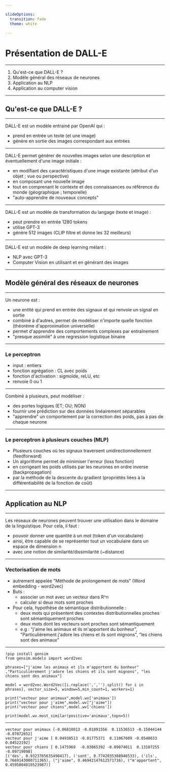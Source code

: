 ```yaml
---

slideOptions:
  transition: fade
  theme: white
  
---
```



# Présentation de DALL-E

---

1. Qu'est-ce que DALL-E ?
2. Modèle général des réseaux de neurones
3. Application au NLP
4. Application au computer vision

---

## Qu'est-ce que DALL-E ?

----

DALL-E est un modèle entrainé par OpenAI qui :
* prend en entrée un texte (et une image)
* génère en sortie des images correspondant aux entrées


----

DALL-E permet générer de nouvelles images selon une description et éventuellement d'une image initiale :

* en modifiant des caractéristiques d'une image existante (attribut d'un objet ; vue ou perspective)
* en composant une nouvelle image
* tout en comprenant le contexte et des connaissances ou référence du monde (géographique ; temporelle)
* "auto-apprendre de nouveaux concepts"

----


DALL-E est un modèle de transformation du langage (texte et image) :
* peut prendre en entrée 1280 tokens
* utilise GPT-3
* génère 512 images (CLIP filtre et donne les 32 meilleurs)


----

DALL-E est un modèle de deep learning mélant :
* NLP avec GPT-3
* Computer Vision en utilisant et en générant des images


---

## Modèle général des réseaux de neurones

----

Un neurone est :
* une entité qui prend en entrée des signaux et qui renvoie un signal en sortie
* combiné à d'autres, permet de modéliser n'importe quelle fonction (théorème d'approximation universelle)
* permet d'apprendre des comportements complexes par entraînement
* "presque assimilé" à une regression logistique binaire

----

### Le perceptron

* input : entiers
* fonction agrégation : CL avec poids
* fonction d'activation : sigmoïde, reLU, etc
* renvoie 0 ou 1

----

Combiné à plusieurs, peut modéliser :
* des portes logiques (ET; OU; NON)
* fournir une prédiction sur des données linéairement séparables
* "apprendre" un comportement par la correction des poids, pas à pas de chaque neurone

----

### Le perceptron à plusieurs couches (MLP)

* Plusieurs couches où les signaux traversent unidirectionnellement (feedforward)
* Un algorithme permet de minimiser l'erreur (loss fonction)
* en corrigeant les poids utilisés par les neurones en ordre inverse (backpropagation)
* par la méthode de la descente du gradient (propriétés liées à la différentiabilité de la fonction de coût)

---

## Application au NLP

----

Les réseaux de neurones peuvent trouver une utilisation dans le domaine de la linguistique.
Pour cela, il faut :
* pouvoir donner une quantité à un mot (token d'un vocabulaire)
* ainsi, être capable de se représenter tout un vocabulaire dans un espace de dimension n
* avec une notion de similarité/dissimilarité (~distance)

----

### Vectorisation de mots

* autrement appelée "Méthode de prolongement de mots" (Word embedding - word2vec)
* Buts : 
    * associer un mot avec un vecteur dans R^n
    * calculer si deux mots sont proches
* Pour cela, hypothèse de sémantique distributionnelle :
    * deux mots qui présentent des contextes distributionnelles proches sont sémantiquement proches
    * deux mots dont les vecteurs sont proches sont sémantiquement
    * e.g : "j'aime les animaux et ils m'apportent du bonheur", "Particulièrement j'adore les chiens et ils sont mignons", "les chiens sont des animaux"

----

```
!pip install gensim
from gensim.models import word2vec

phrases=["j'aime les animaux et ils m'apportent du bonheur" ,"Particulièrement j'adore les chiens et ils sont mignons", "les chiens sont des animaux"]

model = word2vec.Word2Vec([i.replace(',','').split() for i in phrases], vector_size=5, window=5,min_count=1, workers=1)

print("vecteur pour animaux",model.wv['animaux'])
print("vecteur pour j'aime",model.wv["j'aime"])
print("vecteur pour chiens",model.wv['chiens'])

print(model.wv.most_similar(positive='animaux',topn=5))
```

----

```
vecteur pour animaux [-0.06810813 -0.01891556  0.11536513 -0.15044144 -0.07872652]
vecteur pour j'aime [ 0.04938513 -0.01775371  0.11067609 -0.0548633   0.04522192]
vecteur pour chiens [ 0.1475969  -0.03065392 -0.09074011  0.13107255 -0.09719098]
[('des', 0.9323765635490417), ('sont', 0.7742035388946533), ('ils', 0.7669143080711365), ("j'aime", 0.46942147612571716), ("m'apportent", 0.4595804810523987)]
```